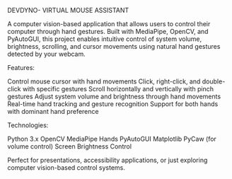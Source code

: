 DEVDYNO- VIRTUAL MOUSE ASSISTANT

A computer vision-based application that allows users to control their computer through hand gestures. Built with MediaPipe, OpenCV, and PyAutoGUI, this project enables intuitive control of system volume, brightness, scrolling, and cursor movements using natural hand gestures detected by your webcam.

Features:

Control mouse cursor with hand movements
Click, right-click, and double-click with specific gestures
Scroll horizontally and vertically with pinch gestures
Adjust system volume and brightness through hand movements
Real-time hand tracking and gesture recognition
Support for both hands with dominant hand preference

Technologies:

Python 3.x
OpenCV
MediaPipe Hands
PyAutoGUI
Matplotlib
PyCaw (for volume control)
Screen Brightness Control

Perfect for presentations, accessibility applications, or just exploring computer vision-based control systems.

